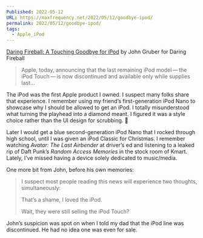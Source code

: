```yaml
---
Published: 2022-05-12
URL: https://maxfrequency.net/2022/05/12/goodbye-ipod/
permalink: 2022/05/12/goodbye-ipod/
tags:
  - Apple_iPod
---
```

[Daring Fireball: A Touching Goodbye for iPod](https://daringfireball.net/2022/05/touching_goodbye_for_ipod) by John Gruber for Daring Fireball

> Apple, today, announcing that the last remaining iPod model — the iPod Touch — is now discontinued and available only while supplies last…

The iPod was the first Apple product I owned. I suspect many folks share that experience. I remember using my friend’s first-generation iPod Nano to showcase why I should be allowed to get an iPod. I totally misunderstood what turning the playhead into a diamond meant. I figured it was a style choice rather than the UI design for scrubbing. 😬

Later I would get a blue second-generation iPod Nano that I rocked through high school, until I was given an iPod Classic for Christmas. I remember watching *Avatar: The Last Airbender* at driver’s ed and listening to a leaked rip of Daft Punk’s *Random Access Memories* in the stock room of Kmart. Lately, I’ve missed having a device solely dedicated to music/media.

One more bit from John, before his own memories:

> I suspect most people reading this news will experience two thoughts, simultaneously:
> 
> That’s a shame, I loved the iPod.
> 
> Wait, they were still selling the iPod Touch?

John’s suspicion was spot on when I told my dad that the iPod line was discontinued. He had no idea one was even for sale.